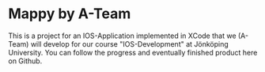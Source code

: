 # Mappy by A-Team
This is a project for an IOS-Application implemented in XCode that we (A-Team) will develop for our course "IOS-Development" at Jönköping University. You can follow the progress and eventually finished product here on Github.
